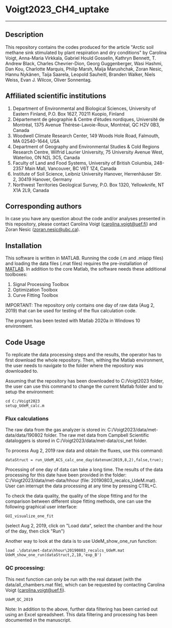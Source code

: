 # Voigt2023_CH4_uptake

***
## Description
This repository contains the codes produced for the article "Arctic soil methane sink stimulated by plant respiration and dry conditions" by Carolina Voigt, Anna-Maria Virkkala, Gabriel Hould Gosselin, Kathryn Bennett, T. Andrew Black, Charles Chevrier-Dion, Georg Guggenberger, Wasi Hashmi, Dan Kou, Charlotte Marquis, Philip Marsh, Maija Marushchak, Zoran Nesic, Hannu Nykänen, Taija Saarela, Leopold Sauheitl, Branden Walker, Niels Weiss, Evan J. Wilcox, Oliver Sonnentag.

## Affiliated scientific institutions
1. Department of Environmental and Biological Sciences, University of Eastern Finland, P.O. Box 1627, 70211 Kuopio, Finland
2. Département de géographie & Centre d’études nordiques, Université de Montréal, 1375 Avenue Thérèse-Lavoie-Roux, Montréal, QC H2V 0B3, Canada
3. Woodwell Climate Research Center, 149 Woods Hole Road, Falmouth, MA 02540-1644, USA
4. Department of Geography and Environmental Studies & Cold Regions Research Centre, Wilfrid Laurier University, 75 University Avenue West, Waterloo, ON N2L 3C5, Canada
5. Faculty of Land and Food Systems, University of British Columbia, 248-2357 Main Mall, Vancouver, BC V6T 1Z4, Canada
6. Institute of Soil Science, Leibniz University Hanover, Herrenhäuser Str. 2, 30419 Hanover, Germany
7. Northwest Territories Geological Survey, P.O. Box 1320, Yellowknife, NT X1A 2L9, Canada

## Corresponding authors
In case you have any question about the code and/or analyses presented in this repository, please contact Carolina Voigt (carolina.voigt@uef.fi) and Zoran Nesic (zoran.nesic@ubc.ca).

## Installation
This software is written in MATLAB. Running the code (.m and .mlapp files) and loading the data files (.mat files) requires the pre-installation of [MATLAB](/https://www.mathworks.com/products/matlab.html). In addition to the core Matlab, the software needs these additional toolboxes:
1. Signal Processing Toolbox
2. Optimization Toolbox
3. Curve Fitting Toolbox

IMPORTANT: The repository only contains one day of raw data (Aug 2, 2019) that can be used for testing of the flux calculation code. 

The program has been tested with Matlab 2020a in Windows 10 environment.

## Code Usage
To replicate the data processing steps and the results, the operator has to first download the whole repository. Then, withing the Matlab environment, the user needs to navigate to the folder where the repository was downloaded to. 

Assuming that the repository has been downloaded to C:/Voigt2023 folder, the user can use this command to change the current Matlab folder and to setup the environment:

```
cd C:/Voigt2023
setup_UdeM_calc.m
```
### Flux calculations
The raw data from the gas analyzer is stored in: C:/Voigt2023/data/met-data/data/190802 folder. The raw met data from Campbell Scientific dataloggers is stored in C:/Voigt2023/data/met-data/csi_net folder.

To process Aug 2, 2019 raw data and obtain the fluxes, use this command:
```
dataStruct = run_UdeM_ACS_calc_one_day(datenum(2019,8,2),false,true);
```
Processing of one day of data can take a long time. The results of the data processing for this date have been provided in the folder:  C:/Voigt2023/data/met-data/hhour (file: 20190803_recalcs_UdeM.mat). User can interrupt the data processing at any time by pressing CTRL+C.

To check the data quality, the quality of the slope fitting and for the comparison between different slope fitting methods, one can use the following graphical user interface:
```
GUI_visualize_one_fit
``` 
(select Aug 2, 2019, click on "Load data", select the chamber and the hour of the day, then click "Run")

Another way to look at the data is to use UdeM_show_one_run function:
```
load .\data\met-data\hhour\20190803_recalcs_UdeM.mat
UdeM_show_one_run(dataStruct,2,10,'exp_B')
```

### QC processing:
This next function can only be run with the real dataset (with the data/all_chambers.mat file), which can be requested by contacting Carolina Voigt (carolina.voigt@uef.fi).

```
UdeM_QC_2019
```
Note: In addition to the above, further data filtering has been carried out using an Excel spreadsheet. This data filtering and processing has been documented in the manuscript.
